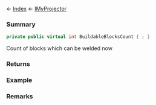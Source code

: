 ← [Index](Api-Index) ← [IMyProjector](Sandbox.ModAPI.Ingame.IMyProjector)

### Summary

```csharp
private public virtual int BuildableBlocksCount { ; }
```

Count of blocks which can be welded now

### Returns

### Example

### Remarks

